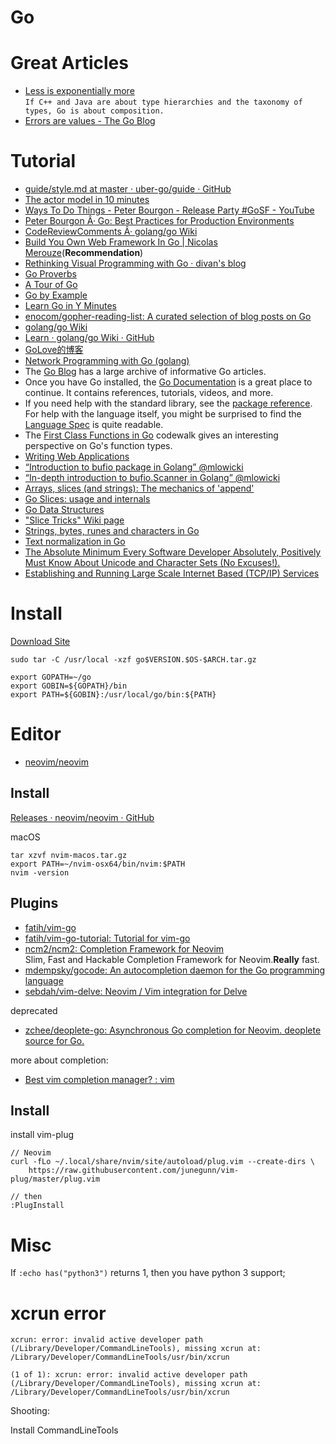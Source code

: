 # Go

# Great Articles

* [Less is exponentially more](https://commandcenter.blogspot.com/2012/06/less-is-exponentially-more.html)  
	`If C++ and Java are about type hierarchies and the taxonomy of types, Go is about composition.`  
* [Errors are values - The Go Blog](https://blog.golang.org/errors-are-values)
 
# Tutorial

* [guide/style.md at master · uber-go/guide · GitHub](https://github.com/uber-go/guide/blob/master/style.md)
* [The actor model in 10 minutes](https://www.brianstorti.com/the-actor-model/)
* [Ways To Do Things - Peter Bourgon - Release Party #GoSF - YouTube](https://www.youtube.com/watch?v=LHe1Cb_Ud_M&t=15m45s)
* [Peter Bourgon Â· Go: Best Practices for Production Environments](https://peter.bourgon.org/go-in-production/#formatting-and-style)
* [CodeReviewComments Â· golang/go Wiki](https://github.com/golang/go/wiki/CodeReviewComments)
* [Build You Own Web Framework In Go | Nicolas Merouze](https://www.nicolasmerouze.com/build-web-framework-golang)(**Recommendation**)
* [Rethinking Visual Programming with Go · divan's blog](https://divan.dev/posts/visual_programming_go/)
* [Go Proverbs](https://go-proverbs.github.io/)
* [A Tour of Go](https://tour.golang.org/welcome/1)
* [Go by Example](https://gobyexample.com/)
* [Learn Go in Y Minutes](https://learnxinyminutes.com/docs/go/)
* [enocom/gopher-reading-list: A curated selection of blog posts on Go](https://github.com/enocom/gopher-reading-list)
* [golang/go Wiki](https://github.com/golang/go/wiki)
* [Learn · golang/go Wiki · GitHub](https://github.com/golang/go/wiki/Learn)
* [GoLove的博客](http://www.cnblogs.com/golove/)
* [Network Programming with Go (golang)](https://ipfs.io/ipfs/QmfYeDhGH9bZzihBUDEQbCbTc5k5FZKURMUoUvfmc27BwL/index.html)
* The [Go Blog](https://blog.golang.org/) has a large archive of informative Go articles. 
* Once you have Go installed, the [Go Documentation](https://golang.org/doc/) is a great place to continue. It contains references, tutorials, videos, and more. 
* If you need help with the standard library, see the [package reference](https://golang.org/pkg/). For help with the language itself, you might be surprised to find the [Language Spec](https://golang.org/ref/spec) is quite readable. 
* The [First Class Functions in Go](https://golang.org/doc/codewalk/functions/) codewalk gives an interesting perspective on Go's function types.
* [Writing Web Applications](https://golang.org/doc/articles/wiki/)
* [“Introduction to bufio package in Golang” @mlowicki](https://medium.com/golangspec/introduction-to-bufio-package-in-golang-ad7d1877f762)
* [“In-depth introduction to bufio.Scanner in Golang” @mlowicki](https://medium.com/golangspec/in-depth-introduction-to-bufio-scanner-in-golang-55483bb689b4)
* [Arrays, slices (and strings): The mechanics of 'append'](https://blog.golang.org/slices)
* [Go Slices: usage and internals](https://blog.golang.org/go-slices-usage-and-internals)
* [Go Data Structures](https://research.swtch.com/godata)
* ["Slice Tricks" Wiki page ](https://golang.org/wiki/SliceTricks)
* [Strings, bytes, runes and characters in Go](https://blog.golang.org/strings)
* [Text normalization in Go](https://blog.golang.org/normalization)
* [The Absolute Minimum Every Software Developer Absolutely, Positively Must Know About Unicode and Character Sets (No Excuses!).](http://www.joelonsoftware.com/articles/Unicode.html) 
* [Establishing and Running Large Scale Internet Based (TCP/IP) Services](http://mars.netanya.ac.il/~unesco/cdrom/booklet/HTML/index.html)

# Install

[Download Site](https://golang.org/dl/)

```
sudo tar -C /usr/local -xzf go$VERSION.$OS-$ARCH.tar.gz

export GOPATH=~/go
export GOBIN=${GOPATH}/bin
export PATH=${GOBIN}:/usr/local/go/bin:${PATH}
```

# Editor

* [neovim/neovim](https://github.com/neovim/neovim)  

## Install

[Releases · neovim/neovim · GitHub](https://github.com/neovim/neovim/releases/)

macOS

```
tar xzvf nvim-macos.tar.gz
export PATH=~/nvim-osx64/bin/nvim:$PATH
nvim -version
```

## Plugins

* [fatih/vim-go](https://github.com/fatih/vim-go)  
* [fatih/vim-go-tutorial: Tutorial for vim-go](https://github.com/fatih/vim-go-tutorial)
* [ncm2/ncm2: Completion Framework for Neovim](https://github.com/ncm2/ncm2)  
  Slim, Fast and Hackable Completion Framework for Neovim.**Really** fast.  
* [mdempsky/gocode: An autocompletion daemon for the Go programming language](https://github.com/mdempsky/gocode)
* [sebdah/vim-delve: Neovim / Vim integration for Delve](https://github.com/sebdah/vim-delve)

deprecated

* [zchee/deoplete-go: Asynchronous Go completion for Neovim. deoplete source for Go.](https://github.com/zchee/deoplete-go)  

more about completion:

* [Best vim completion manager? : vim](https://www.reddit.com/r/vim/comments/9a8c3m/best_vim_completion_manager/)

## Install

install vim-plug

```
// Neovim
curl -fLo ~/.local/share/nvim/site/autoload/plug.vim --create-dirs \
    https://raw.githubusercontent.com/junegunn/vim-plug/master/plug.vim

// then
:PlugInstall
```

# Misc

If `:echo has("python3")` returns 1, then you have python 3 support; 

# xcrun error

```
xcrun: error: invalid active developer path (/Library/Developer/CommandLineTools), missing xcrun at: /Library/Developer/CommandLineTools/usr/bin/xcrun 

(1 of 1): xcrun: error: invalid active developer path (/Library/Developer/CommandLineTools), missing xcrun at: /Library/Developer/CommandLineTools/usr/bin/xcrun
```

Shooting: 

Install CommandLineTools

